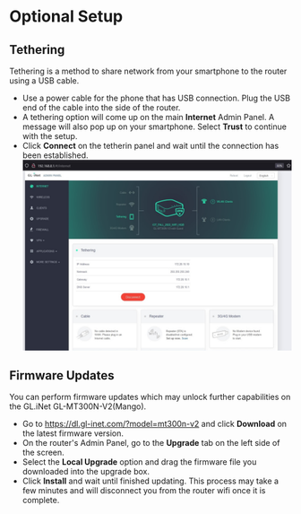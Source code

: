 # Optional Setup

## Tethering
Tethering is a method to share network from your smartphone to the router using a USB cable.

- Use a power cable for the phone that has USB connection. 
Plug the USB end of the cable into the side of the router.
- A tethering option will come up on the main **Internet** Admin Panel.
A message will also pop up on your smartphone.
Select **Trust** to continue with the setup.
- Click **Connect** on the tetherin panel and wait until the connection has been established. 
![Successful Connection](https://github.com/HectorGBoissier/CSC8566_IOT_Fall2022/blob/Router_tutorial/Setup_Router_Tutorial/Images/Tethering.jpg)
## Firmware Updates
You can perform firmware updates which may unlock further capabilities on the GL.iNet GL-MT300N-V2(Mango).

- Go to https://dl.gl-inet.com/?model=mt300n-v2 and click **Download** on the latest firmware version.
- On the router's Admin Panel, go to the **Upgrade** tab on the left side of the screen.
- Select the **Local Upgrade** option and drag the firmware file you downloaded into the upgrade box.
- Click **Install** and wait until finished updating. 
This process may take a few minutes and will disconnect you from the router wifi once it is complete.

